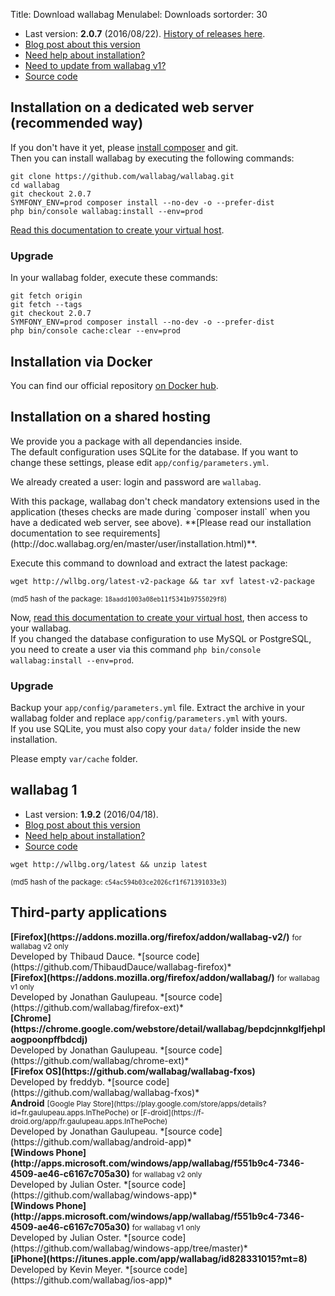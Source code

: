 Title: Download wallabag
Menulabel: Downloads
sortorder: 30

 * Last version: **2.0.7** (2016/08/22). [History of releases here]({filename}releases.md).
 * [Blog post about this version](https://www.wallabag.org/blog/2016/08/22/wallabag-207)
 * [Need help about installation?]({filename}support.md)
 * [Need to update from wallabag v1?](http://doc.wallabag.org/en/master/user/migration.html)
 * [<i class="fa fa-github fa-lg"></i> Source code](https://github.com/wallabag/wallabag)

## Installation on a dedicated web server (recommended way)

If you don't have it yet, please [install composer](https://getcomposer.org/download/) and git.  
Then you can install wallabag by executing the following commands:

```
git clone https://github.com/wallabag/wallabag.git
cd wallabag
git checkout 2.0.7
SYMFONY_ENV=prod composer install --no-dev -o --prefer-dist
php bin/console wallabag:install --env=prod
```
[Read this documentation to create your virtual host](http://doc.wallabag.org/en/master/user/installation.html#installing-on-apache).

### Upgrade

In your wallabag folder, execute these commands:

```
git fetch origin
git fetch --tags
git checkout 2.0.7
SYMFONY_ENV=prod composer install --no-dev -o --prefer-dist
php bin/console cache:clear --env=prod
```

## Installation via Docker

You can find our official repository [on Docker hub](https://hub.docker.com/r/wallabag/wallabag/).

## Installation on a shared hosting

We provide you a package with all dependancies inside.  
The default configuration uses SQLite for the database. If you want to change these settings, please edit `app/config/parameters.yml`.

We already created a user: login and password are `wallabag`.

<div class="alert alert-warning" markdown="1">
  <p>With this package, wallabag don't check mandatory extensions used in the application (theses checks are made during `composer install` when you have a dedicated web server, see above).  
  **[Please read our installation documentation to see requirements](http://doc.wallabag.org/en/master/user/installation.html)**.</p>
</div>

Execute this command to download and extract the latest package: 

```
wget http://wllbg.org/latest-v2-package && tar xvf latest-v2-package
```

<small>(md5 hash of the package: `18aadd1003a08eb11f5341b9755029f8`)</small>

Now, [read this documentation to create your virtual host](http://doc.wallabag.org/en/master/user/installation.html#installing-on-apache), then access to your wallabag.  
If you changed the database configuration to use MySQL or PostgreSQL, you need to create a user via this command `php bin/console wallabag:install --env=prod`.

### Upgrade

Backup your `app/config/parameters.yml` file. Extract the archive in your wallabag folder and replace `app/config/parameters.yml` with yours.  
If you use SQLite, you must also copy your `data/` folder inside the new installation.

Please empty `var/cache` folder.

## wallabag 1

  * Last version: **1.9.2** (2016/04/18).
  * [Blog post about this version](https://www.wallabag.org/blog/2016/04/18/wallabag-192)
  * [Need help about installation?]({filename}support.md)
 * [<i class="fa fa-github fa-lg"></i> Source code](https://github.com/wallabag/wallabag/tree/master)

```
wget http://wllbg.org/latest && unzip latest
```

<small>(md5 hash of the package: `c54ac594b03ce2026cf1f671391033e3`)</small>

## Third-party applications

<div class="col-lg-12" markdown="1">
  <div class="col-lg-4">
      <div class="panel panel-default">
        <div class="panel-body">
          <i class="fa fa-firefox fa-lg"></i> <strong>[Firefox](https://addons.mozilla.org/firefox/addon/wallabag-v2/)</strong>  
          <small>for wallabag v2 only</small>
        </div>
        <div class="panel-footer">Developed by Thibaud Dauce.  
        *[source code](https://github.com/ThibaudDauce/wallabag-firefox)*</div>
      </div>
  </div>
  <div class="col-lg-4">
      <div class="panel panel-default">
        <div class="panel-body">
          <i class="fa fa-firefox fa-lg"></i> <strong>[Firefox](https://addons.mozilla.org/firefox/addon/wallabag/)</strong>  
          <small>for wallabag v1 only</small>
        </div>
        <div class="panel-footer">Developed by Jonathan Gaulupeau.  
        *[source code](https://github.com/wallabag/firefox-ext)*</div>
      </div>
  </div>
  <div class="col-lg-4">
      <div class="panel panel-default">
        <div class="panel-body">
          <i class="fa fa-chrome fa-lg"></i> <strong>[Chrome](https://chrome.google.com/webstore/detail/wallabag/bepdcjnnkglfjehplaogpoonpffbdcdj)</strong>
        </div>
        <div class="panel-footer">Developed by Jonathan Gaulupeau.  
        *[source code](https://github.com/wallabag/chrome-ext)*</div>
      </div>
  </div>
</div>

<div class="col-lg-12" markdown="1">
  <div class="col-lg-4">
      <div class="panel panel-default">
        <div class="panel-body">
          <i class="fa fa-firefox fa-lg"></i> <strong>[Firefox OS](https://github.com/wallabag/wallabag-fxos)</strong>
        </div>
        <div class="panel-footer">Developed by freddyb.  
        *[source code](https://github.com/wallabag/wallabag-fxos)*</div>
      </div>
  </div>
  <div class="col-lg-4">
      <div class="panel panel-default">
        <div class="panel-body">
          <i class="fa fa-android fa-lg"></i> <strong>Android</strong>  
  		  <small>[Google Play Store](https://play.google.com/store/apps/details?id=fr.gaulupeau.apps.InThePoche) or [F-droid](https://f-droid.org/app/fr.gaulupeau.apps.InThePoche)</small>
        </div>
        <div class="panel-footer">Developed by Jonathan Gaulupeau.  
        *[source code](https://github.com/wallabag/android-app)*</div>
      </div>
  </div>
  <div class="col-lg-4">
      <div class="panel panel-default">
        <div class="panel-body">
          <i class="fa fa-windows fa-lg"></i> <strong>[Windows Phone](http://apps.microsoft.com/windows/app/wallabag/f551b9c4-7346-4509-ae46-c6167c705a30)</strong>  
          <small>for wallabag v2 only</small>
        </div>
        <div class="panel-footer">Developed by Julian Oster.  
        *[source code](https://github.com/wallabag/windows-app)*</div>
      </div>
  </div>
</div>

<div class="col-lg-12" markdown="1">
  <div class="col-lg-6">
      <div class="panel panel-default">
        <div class="panel-body">
          <i class="fa fa-windows fa-lg"></i> <strong>[Windows Phone](http://apps.microsoft.com/windows/app/wallabag/f551b9c4-7346-4509-ae46-c6167c705a30)</strong>  
          <small>for wallabag v1 only</small>
        </div>
        <div class="panel-footer">Developed by Julian Oster.  
        *[source code](https://github.com/wallabag/windows-app/tree/master)*</div>
      </div>
  </div>
  <div class="col-lg-6">
      <div class="panel panel-default">
        <div class="panel-body">
          <i class="fa fa-apple fa-lg"></i> <strong>[iPhone](https://itunes.apple.com/app/wallabag/id828331015?mt=8)</strong>  
        </div>
        <div class="panel-footer">Developed by Kevin Meyer.  
        *[source code](https://github.com/wallabag/ios-app)*</div>
      </div>
  </div>
</div>
